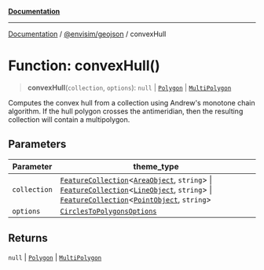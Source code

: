 [**Documentation**](../../../README.md)

---

[Documentation](../../../README.md) / [@envisim/geojson](../README.md) / convexHull

# Function: convexHull()

> **convexHull**(`collection`, `options`): `null` \| [`Polygon`](../classes/Polygon.md) \| [`MultiPolygon`](../classes/MultiPolygon.md)

Computes the convex hull from a collection using
Andrew's monotone chain algorithm. If the hull polygon
crosses the antimeridian, then the resulting collection will
contain a multipolygon.

## Parameters

| Parameter    | theme_type                                                                                                                                                                                                                                                                                                                                                    |
| ------------ | ------------------------------------------------------------------------------------------------------------------------------------------------------------------------------------------------------------------------------------------------------------------------------------------------------------------------------------------------------------- |
| `collection` | [`FeatureCollection`](../classes/FeatureCollection.md)\<[`AreaObject`](../type-aliases/AreaObject.md), `string`\> \| [`FeatureCollection`](../classes/FeatureCollection.md)\<[`LineObject`](../type-aliases/LineObject.md), `string`\> \| [`FeatureCollection`](../classes/FeatureCollection.md)\<[`PointObject`](../type-aliases/PointObject.md), `string`\> |
| `options`    | [`CirclesToPolygonsOptions`](../interfaces/CirclesToPolygonsOptions.md)                                                                                                                                                                                                                                                                                       |

## Returns

`null` \| [`Polygon`](../classes/Polygon.md) \| [`MultiPolygon`](../classes/MultiPolygon.md)
